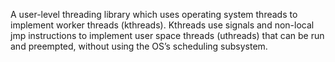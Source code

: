 A user-level threading library which uses operating system threads to implement worker threads (kthreads). Kthreads use signals and non-local jmp instructions to implement user space threads (uthreads) that can be run and preempted, without using the OS’s scheduling subsystem.